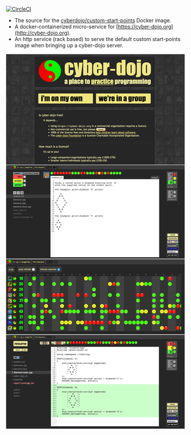 
[![CircleCI](https://circleci.com/gh/cyber-dojo/custom-start-points.svg?style=svg)](https://circleci.com/gh/cyber-dojo/custom-start-points)

- The source for the [cyberdojo/custom-start-points](https://hub.docker.com/r/cyberdojo/custom-start-points/tags) Docker image.
- A docker-containerized micro-service for [https://cyber-dojo.org](http://cyber-dojo.org).
- An http service (rack based) to serve the default custom start-points image when
bringing up a cyber-dojo server.

![cyber-dojo.org home page](https://github.com/cyber-dojo/cyber-dojo/blob/master/shared/home_page_snapshot.png)
